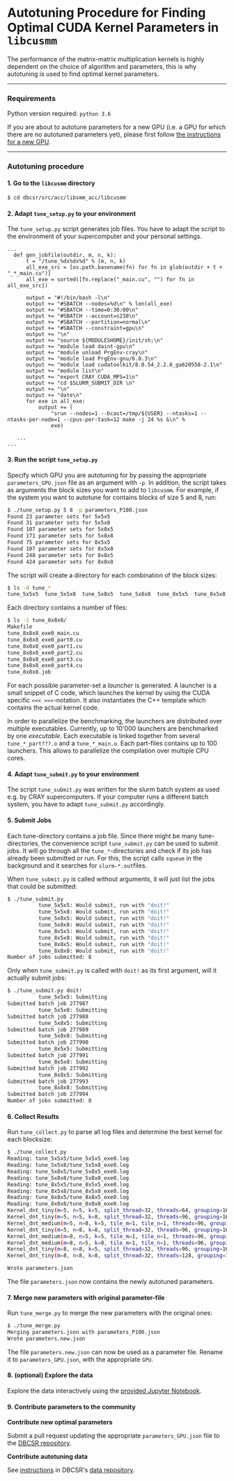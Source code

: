# Autotuning Procedure for Finding Optimal CUDA Kernel Parameters in `libcusmm`

The performance of the matrix-matrix multiplication kernels is highly dependent on the choice of algorithm and parameters, this is why autotuning is used to find optimal kernel parameters.

---

### Requirements

Python version required: `python 3.6`

If you are about to autotune parameters for a new GPU (i.e. a GPU for which there are no autotuned parameters yet), please first follow [the instructions for a new GPU](README.md#adding-support-for-a-new-gpu-card).

---

### Autotuning procedure

#### 1. Go to the `libcusmm` directory

```bash
$ cd dbcsr/src/acc/libsmm_acc/libcusmm
```

#### 2. Adapt `tune_setup.py` to your environment

The `tune_setup.py` script generates job files. You have to adapt the script to the environment of your supercomputer and your personal settings.

```
...
  def gen_jobfile(outdir, m, n, k):
      t = "/tune_%dx%dx%d" % (m, n, k)
      all_exe_src = [os.path.basename(fn) for fn in glob(outdir + t + "_*_main.cu")]
      all_exe = sorted([fn.replace("_main.cu", "") for fn in all_exe_src])

      output = "#!/bin/bash -l\n"
      output += "#SBATCH --nodes=%d\n" % len(all_exe)
      output += "#SBATCH --time=0:30:00\n"
      output += "#SBATCH --account=s238\n"
      output += "#SBATCH --partition=normal\n"
      output += "#SBATCH --constraint=gpu\n"
      output += "\n"
      output += "source ${MODULESHOME}/init/sh;\n"
      output += "module load daint-gpu\n"
      output += "module unload PrgEnv-cray\n"
      output += "module load PrgEnv-gnu/6.0.3\n"
      output += "module load cudatoolkit/8.0.54_2.2.8_ga620558-2.1\n"
      output += "module list\n"
      output += "export CRAY_CUDA_MPS=1\n"
      output += "cd $SLURM_SUBMIT_DIR \n"
      output += "\n"
      output += "date\n"
      for exe in all_exe:
          output += (
              "srun --nodes=1 --bcast=/tmp/${USER} --ntasks=1 --ntasks-per-node=1 --cpus-per-task=12 make -j 24 %s &\n" %
              exe)

   ...
...
```

#### 3. Run the script `tune_setup.py`

Specify which GPU you are autotuning for by passing the appropriate `parameters_GPU.json` file as an argument with `-p`. In addition, the script takes as arguments the block sizes you want to add to `libcusmm`. For example, if the system you want to autotune for contains blocks of size 5 and 8, run:

```bash
$ ./tune_setup.py 5 8 -p parameters_P100.json
Found 23 parameter sets for 5x5x5
Found 31 parameter sets for 5x5x8
Found 107 parameter sets for 5x8x5
Found 171 parameter sets for 5x8x8
Found 75 parameter sets for 8x5x5
Found 107 parameter sets for 8x5x8
Found 248 parameter sets for 8x8x5
Found 424 parameter sets for 8x8x8
```

The script will create a directory for each combination of the block sizes:

```bash
$ ls -d tune_*
tune_5x5x5  tune_5x5x8  tune_5x8x5  tune_5x8x8  tune_8x5x5  tune_8x5x8  tune_8x8x5  tune_8x8x8
```

Each directory contains a number of files:

```bash
$ ls -1 tune_8x8x8/
Makefile
tune_8x8x8_exe0_main.cu
tune_8x8x8_exe0_part0.cu
tune_8x8x8_exe0_part1.cu
tune_8x8x8_exe0_part2.cu
tune_8x8x8_exe0_part3.cu
tune_8x8x8_exe0_part4.cu
tune_8x8x8.job
```

For each possible parameter-set a *launcher* is generated. A launcher is a small snippet of C code, which launches the kernel by using the CUDA specific `<<< >>>`-notation. It also instantiates the C++ template which contains the actual kernel code.

In order to parallelize the benchmarking, the launchers are distributed over multiple executables. Currently, up to 10'000 launchers are benchmarked by one *executable*. Each executable is linked together from several `tune_*_part???.o` and a `tune_*_main.o`. Each part-files contains up to 100 launchers. This allows to parallelize the compilation over multiple CPU cores.

#### 4. Adapt `tune_submit.py` to your environment

The script `tune_submit.py` was written for the slurm batch system as used e.g. by CRAY supercomputers. If your computer runs a different batch system, you have to adapt `tune_submit.py` accordingly.

#### 5. Submit Jobs

Each tune-directory contains a job file. Since there might be many tune-directories, the convenience script `tune_submit.py` can be used to submit jobs. It will go through all the `tune_*`-directories and check if its job has already been submitted or run. For this, the script calls `squeue` in the background and it searches for `slurm-*.out`files.

When `tune_submit.py` is called without arguments, it will just list the jobs that could be submitted:

```bash
$ ./tune_submit.py 
          tune_5x5x5: Would submit, run with "doit!"
          tune_5x5x8: Would submit, run with "doit!"
          tune_5x8x5: Would submit, run with "doit!"
          tune_5x8x8: Would submit, run with "doit!"
          tune_8x5x5: Would submit, run with "doit!"
          tune_8x5x8: Would submit, run with "doit!"
          tune_8x8x5: Would submit, run with "doit!"
          tune_8x8x8: Would submit, run with "doit!"
Number of jobs submitted: 8
```

Only when `tune_submit.py` is called with `doit!` as its first argument, will it actually submit jobs:

```bash
$ ./tune_submit.py doit!
          tune_5x5x5: Submitting
Submitted batch job 277987
          tune_5x5x8: Submitting
Submitted batch job 277988
          tune_5x8x5: Submitting
Submitted batch job 277989
          tune_5x8x8: Submitting
Submitted batch job 277990
          tune_8x5x5: Submitting
Submitted batch job 277991
          tune_8x5x8: Submitting
Submitted batch job 277992
          tune_8x8x5: Submitting
Submitted batch job 277993
          tune_8x8x8: Submitting
Submitted batch job 277994
Number of jobs submitted: 8
```

#### 6. Collect Results

Run `tune_collect.py` to parse all log files and determine the best kernel for each blocksize:

```bash
$ ./tune_collect.py
Reading: tune_5x5x5/tune_5x5x5_exe0.log
Reading: tune_5x5x8/tune_5x5x8_exe0.log
Reading: tune_5x8x5/tune_5x8x5_exe0.log
Reading: tune_5x8x8/tune_5x8x8_exe0.log
Reading: tune_8x5x5/tune_8x5x5_exe0.log
Reading: tune_8x5x8/tune_8x5x8_exe0.log
Reading: tune_8x8x5/tune_8x8x5_exe0.log
Reading: tune_8x8x8/tune_8x8x8_exe0.log
Kernel_dnt_tiny(m=5, n=5, k=5, split_thread=32, threads=64, grouping=16, minblocks=1) , # 27.9623 GFlops 
Kernel_dnt_tiny(m=5, n=5, k=8, split_thread=32, threads=96, grouping=16, minblocks=1) , # 37.8978 GFlops
Kernel_dnt_medium(m=5, n=8, k=5, tile_m=1, tile_n=1, threads=96, grouping=16, minblocks=8) , # 32.9231 GFlops 
Kernel_dnt_tiny(m=5, n=8, k=8, split_thread=32, threads=96, grouping=16, minblocks=1) , # 47.0366 GFlops
Kernel_dnt_medium(m=8, n=5, k=5, tile_m=1, tile_n=1, threads=96, grouping=16, minblocks=12) , # 33.1999 GFlops 
Kernel_dnt_medium(m=8, n=5, k=8, tile_m=1, tile_n=1, threads=96, grouping=16, minblocks=12) , # 49.3499 GFlops
Kernel_dnt_tiny(m=8, n=8, k=5, split_thread=32, threads=96, grouping=16, minblocks=1) , # 62.8469 GFlops 
Kernel_dnt_tiny(m=8, n=8, k=8, split_thread=32, threads=128, grouping=16, minblocks=1) , # 90.7763 GFlops 

Wrote parameters.json
```

The file `parameters.json` now contains the newly autotuned parameters.

#### 7. Merge new parameters with original parameter-file

Run `tune_merge.py` to merge the new parameters with the original ones:

```bash
$ ./tune_merge.py
Merging parameters.json with parameters_P100.json
Wrote parameters.new.json
```

The file `parameters.new.json` can now be used as a parameter file. Rename it to `parameters_GPU.json`, with the appropriate `GPU`.

#### 8. (optional) Explore the data

Explore the data interactively using the [provided Jupyter Notebook](notebooks/inspect_training_data.ipynb).

#### 9. Contribute parameters to the community

**Contribute new optimal parameters**

Submit a pull request updating the appropriate `parameters_GPU.json` file to the [DBCSR repository](https://github.com/cp2k/dbcsr).

**Contribute autotuning data**

See [instructions](https://github.com/cp2k/dbcsr-data#contributing) in DBCSR's [data repository](https://github.com/cp2k/dbcsr-data).
